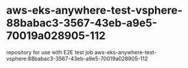 # aws-eks-anywhere-test-vsphere-88babac3-3567-43eb-a9e5-70019a028905-112
repository for use with E2E test job aws-eks-anywhere-test-vsphere:88babac3-3567-43eb-a9e5-70019a028905-112
